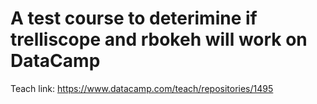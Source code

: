 # A test course to deterimine if trelliscope and rbokeh will work on DataCamp

Teach link: https://www.datacamp.com/teach/repositories/1495

